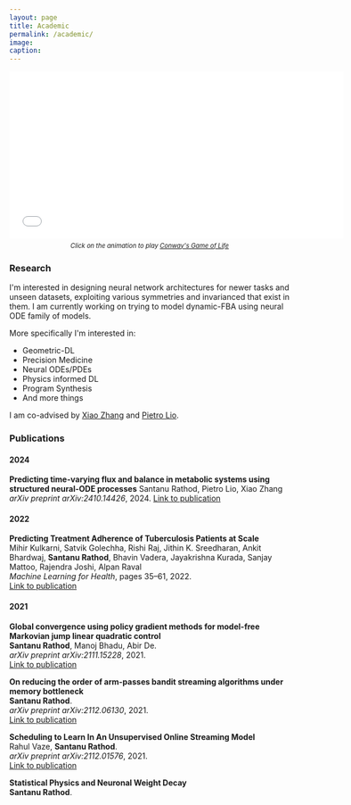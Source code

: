 ```yaml
---
layout: page
title: Academic
permalink: /academic/
image:
caption:
---
```

<div style="text-align: center;">
    <iframe id="gameoflife_frame" frameborder="0" width="600" height="300" src="/assets/game/embeded.html?width=800&height=600&speed=2000"></iframe>
    <p style="font-style: italic; margin-top: 0.5em; font-size: 0.8em;">
        Click on the animation to play <a href="https://en.wikipedia.org/wiki/Conway%27s_Game_of_Life" target="_blank">Conway's Game of Life</a>
    </p>
</div>

### <a name="research"></a> Research

I'm interested in designing neural network architectures for newer tasks and unseen datasets, exploiting various symmetries and invarianced that exist in them. I am currently working on trying to model dynamic-FBA using neural ODE family of models. 

More specifically I'm interested in:

* Geometric-DL
* Precision Medicine
* Neural ODEs/PDEs
* Physics informed DL
* Program Synthesis
* And more things

I am co-advised by [Xiao Zhang](https://xiao-zhang.net/) and [Pietro Lio](https://www.cl.cam.ac.uk/~pl219/).

### Publications

#### 2024

**Predicting time-varying flux and balance in metabolic systems using structured neural-ODE processes**
Santanu Rathod, Pietro Lio, Xiao Zhang
*arXiv preprint arXiv:2410.14426*, 2024.
[Link to publication](https://arxiv.org/abs/2410.14426)

#### 2022

**Predicting Treatment Adherence of Tuberculosis Patients at Scale**  
Mihir Kulkarni, Satvik Golechha, Rishi Raj, Jithin K. Sreedharan, Ankit Bhardwaj, **Santanu Rathod**, Bhavin Vadera, Jayakrishna Kurada, Sanjay Mattoo, Rajendra Joshi, Alpan Raval  
*Machine Learning for Health*, pages 35–61, 2022.  
[Link to publication](https://proceedings.mlr.press/v193/kulkarni22a.html)

#### 2021

**Global convergence using policy gradient methods for model-free Markovian jump linear quadratic control**  
**Santanu Rathod**, Manoj Bhadu, Abir De.  
*arXiv preprint arXiv:2111.15228*, 2021.  
[Link to publication](https://arxiv.org/abs/2111.15228)

**On reducing the order of arm-passes bandit streaming algorithms under memory bottleneck**  
**Santanu Rathod**.  
*arXiv preprint arXiv:2112.06130*, 2021.  
[Link to publication](https://arxiv.org/abs/2112.06130)

**Scheduling to Learn In An Unsupervised Online Streaming Model**  
Rahul Vaze, **Santanu Rathod**.  
*arXiv preprint arXiv:2112.01576*, 2021.  
[Link to publication](https://arxiv.org/abs/2112.01576)

**Statistical Physics and Neuronal Weight Decay**  
**Santanu Rathod**.